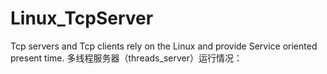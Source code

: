 # Linux_TcpServer
Tcp servers and Tcp clients rely on the Linux and provide Service oriented present time.
多线程服务器（threads_server）运行情况：

